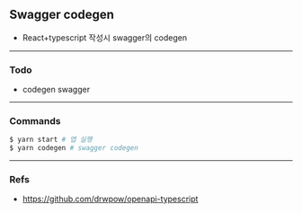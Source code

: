## Swagger codegen
- React+typescript 작성시 swagger의 codegen
___


### Todo
- codegen swagger
___


### Commands

```bash
$ yarn start # 앱 실행
$ yarn codegen # swagger codegen
```
___


### Refs
- https://github.com/drwpow/openapi-typescript
